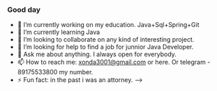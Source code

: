 ### Good day


- 🔭 I’m currently working on my education. Java+Sql+Spring+Git
- 🌱 I’m currently learning Java
- 👯 I’m looking to collaborate on any kind of interesting project. 
- 🤔 I’m looking for help to find a job for junnior Java Developer.
- 💬 Ask me about anything. I always open for everybody.
- 📫 How to reach me: xonda3001@gmail.com or here. Or telegram - 89175533800 my number.
- ⚡ Fun fact: in the past i was an attorney.
--> 
